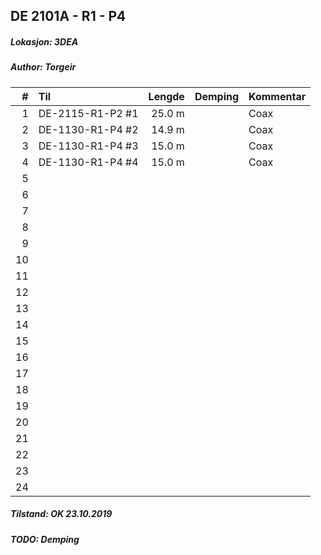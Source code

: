 ## DE 2101A - R1 - P4
##### Lokasjon: 3DEA
##### Author: Torgeir

|  #  |        Til       |Lengde|Demping|Kommentar|
|----:|:-----------------|-----:|------:|:--------|
|    1|DE-2115-R1-P2 #1  |25.0 m|		    |Coax     |
|    2|DE-1130-R1-P4 #2	 |14.9 m|		    |Coax     |
|    3|DE-1130-R1-P4 #3	 |15.0 m|		    |Coax     |
|    4|DE-1130-R1-P4 #4	 |15.0 m|		    |Coax     |
|    5| 				         |   		|		    |         |
|    6| 				         |	  	|		    |         |
|    7| 				         | 		  |	    	|         |
|    8|  				         | 		  |	    	|         |
|    9|  				         | 		  |		    |         |
|   10| 				         |		  |		    |	        |
|   11|					         | 		  |		    |         |
|   12|					         |		  |		    |         |
|   13|                  |      |       |         |
|   14|                  |      |       |         |
|   15|                  |      |       |         |
|   16|                  |      |       |         |
|   17|                  |      |       |         |
|   18|                  |      |       |         |
|   19|                  |      |       |         |
|   20|                  |      |       |         |
|   21|                  |      |       |         |
|   22|                  |      |       |         |
|   23|                  |      |       |         |
|   24|                  |      |       |         |

##### Tilstand: OK 23.10.2019
##### TODO: Demping  
